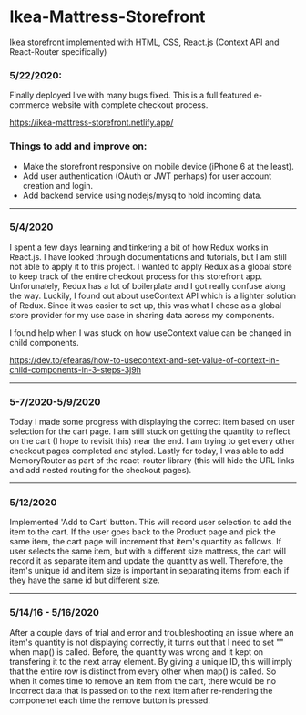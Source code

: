 # Ikea-Mattress-Storefront
Ikea storefront implemented with HTML, CSS, React.js (Context API and React-Router specifically)

### 5/22/2020:
Finally deployed live with many bugs fixed. This is a full featured e-commerce website with complete checkout process.

https://ikea-mattress-storefront.netlify.app/


### Things to add and improve on:
- Make the storefront responsive on mobile device (iPhone 6 at the least).
- Add user authentication (OAuth or JWT perhaps) for user account creation and login.
- Add backend service using nodejs/mysq to hold incoming data.


-----------------------------------------------------

### 5/4/2020
I spent a few days learning and tinkering a bit of how Redux works in React.js. I have looked through documentations and tutorials, but I am still not able to apply it to this project.
I wanted to apply Redux as a global store to keep track of the entire checkout process for this storefront app. Unforunately, Redux has a lot of boilerplate and I got really confuse along the way. Luckily, I found out about useContext API which is a lighter solution of Redux. Since it was easier to set up, this was what I chose as a global store provider for my use case in sharing data across my components. 

I found help when I was stuck on how useContext value can be changed in child components.

https://dev.to/efearas/how-to-usecontext-and-set-value-of-context-in-child-components-in-3-steps-3j9h

-------------------------------------------------

### 5-7/2020-5/9/2020
Today I made some progress with displaying the correct item based on user selection for the cart page. I am still stuck on getting the quantity to reflect on the cart (I hope to revisit this) near the end. I am trying to get every other checkout pages completed and styled. Lastly for today, I was able to add MemoryRouter as part of the react-router library (this will hide the URL links and add nested routing for the checkout pages).

-----------------------------------------------------

### 5/12/2020
Implemented 'Add to Cart' button. This will record user selection to add the item to the cart. If the user goes back to the Product page and pick the same item, the cart page will increment that item's quantity as follows. If user selects the same item, but with a different size mattress, the cart will record it as separate item and update the quantity as well. Therefore, the item's unique id and item size is important in separating items from each if they have the same id but different size. 

-----------------------------------------------------

### 5/14/16 - 5/16/2020
After a couple days of trial and error and troubleshooting an issue where an item's quantity is not displaying correctly, it turns out that I need to set "<tr key={entry.uniqueID}>" when map() is called. Before, the quantity was wrong and it kept on transfering it to the next array element. By giving a unique ID, this will imply that the entire row is distinct from every other when map() is called. So when it comes time to remove an item from the cart, there would be no incorrect data that is passed on to the next item after re-rendering the componenet each time the remove button is pressed. 
  
  
  


